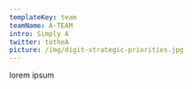 ```yaml
---
templateKey: team
teamName: A-TEAM
intro: Simply A
twitter: totheA
picture: /img/digit-strategic-priorities.jpg
---
```

lorem ipsum
